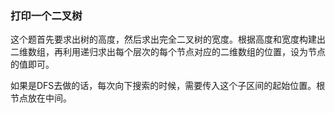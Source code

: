 ### 打印一个二叉树
这个题首先要求出树的高度，然后求出完全二叉树的宽度。根据高度和宽度构建出二维数组，再利用递归求出每个层次的每个节点对应的二维数组的位置，设为节点的值即可。

如果是DFS去做的话，每次向下搜索的时候，需要传入这个子区间的起始位置。根节点放在中间。